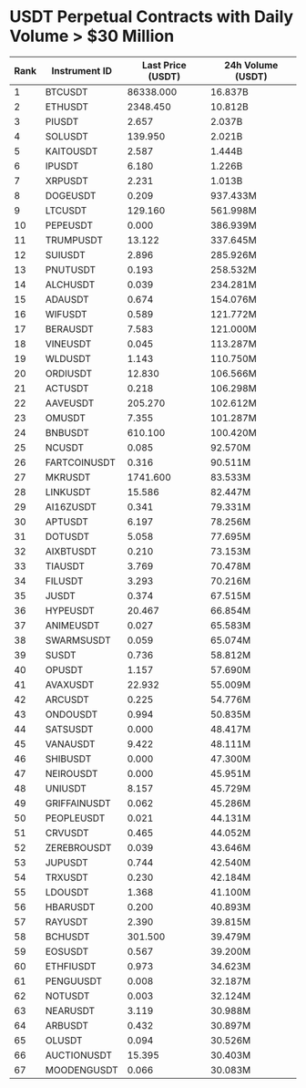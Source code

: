 # USDT Perpetual Contracts with Daily Volume > $30 Million

| Rank | Instrument ID | Last Price (USDT) | 24h Volume (USDT) |
|------|---------------|-------------------|-------------------|
| 1 | BTCUSDT | 86338.000 | 16.837B |
| 2 | ETHUSDT | 2348.450 | 10.812B |
| 3 | PIUSDT | 2.657 | 2.037B |
| 4 | SOLUSDT | 139.950 | 2.021B |
| 5 | KAITOUSDT | 2.587 | 1.444B |
| 6 | IPUSDT | 6.180 | 1.226B |
| 7 | XRPUSDT | 2.231 | 1.013B |
| 8 | DOGEUSDT | 0.209 | 937.433M |
| 9 | LTCUSDT | 129.160 | 561.998M |
| 10 | PEPEUSDT | 0.000 | 386.939M |
| 11 | TRUMPUSDT | 13.122 | 337.645M |
| 12 | SUIUSDT | 2.896 | 285.926M |
| 13 | PNUTUSDT | 0.193 | 258.532M |
| 14 | ALCHUSDT | 0.039 | 234.281M |
| 15 | ADAUSDT | 0.674 | 154.076M |
| 16 | WIFUSDT | 0.589 | 121.772M |
| 17 | BERAUSDT | 7.583 | 121.000M |
| 18 | VINEUSDT | 0.045 | 113.287M |
| 19 | WLDUSDT | 1.143 | 110.750M |
| 20 | ORDIUSDT | 12.830 | 106.566M |
| 21 | ACTUSDT | 0.218 | 106.298M |
| 22 | AAVEUSDT | 205.270 | 102.612M |
| 23 | OMUSDT | 7.355 | 101.287M |
| 24 | BNBUSDT | 610.100 | 100.420M |
| 25 | NCUSDT | 0.085 | 92.570M |
| 26 | FARTCOINUSDT | 0.316 | 90.511M |
| 27 | MKRUSDT | 1741.600 | 83.533M |
| 28 | LINKUSDT | 15.586 | 82.447M |
| 29 | AI16ZUSDT | 0.341 | 79.331M |
| 30 | APTUSDT | 6.197 | 78.256M |
| 31 | DOTUSDT | 5.058 | 77.695M |
| 32 | AIXBTUSDT | 0.210 | 73.153M |
| 33 | TIAUSDT | 3.769 | 70.478M |
| 34 | FILUSDT | 3.293 | 70.216M |
| 35 | JUSDT | 0.374 | 67.515M |
| 36 | HYPEUSDT | 20.467 | 66.854M |
| 37 | ANIMEUSDT | 0.027 | 65.583M |
| 38 | SWARMSUSDT | 0.059 | 65.074M |
| 39 | SUSDT | 0.736 | 58.812M |
| 40 | OPUSDT | 1.157 | 57.690M |
| 41 | AVAXUSDT | 22.932 | 55.009M |
| 42 | ARCUSDT | 0.225 | 54.776M |
| 43 | ONDOUSDT | 0.994 | 50.835M |
| 44 | SATSUSDT | 0.000 | 48.417M |
| 45 | VANAUSDT | 9.422 | 48.111M |
| 46 | SHIBUSDT | 0.000 | 47.300M |
| 47 | NEIROUSDT | 0.000 | 45.951M |
| 48 | UNIUSDT | 8.157 | 45.729M |
| 49 | GRIFFAINUSDT | 0.062 | 45.286M |
| 50 | PEOPLEUSDT | 0.021 | 44.131M |
| 51 | CRVUSDT | 0.465 | 44.052M |
| 52 | ZEREBROUSDT | 0.039 | 43.646M |
| 53 | JUPUSDT | 0.744 | 42.540M |
| 54 | TRXUSDT | 0.230 | 42.184M |
| 55 | LDOUSDT | 1.368 | 41.100M |
| 56 | HBARUSDT | 0.200 | 40.893M |
| 57 | RAYUSDT | 2.390 | 39.815M |
| 58 | BCHUSDT | 301.500 | 39.479M |
| 59 | EOSUSDT | 0.567 | 39.200M |
| 60 | ETHFIUSDT | 0.973 | 34.623M |
| 61 | PENGUUSDT | 0.008 | 32.187M |
| 62 | NOTUSDT | 0.003 | 32.124M |
| 63 | NEARUSDT | 3.119 | 30.988M |
| 64 | ARBUSDT | 0.432 | 30.897M |
| 65 | OLUSDT | 0.094 | 30.526M |
| 66 | AUCTIONUSDT | 15.395 | 30.403M |
| 67 | MOODENGUSDT | 0.066 | 30.083M |
